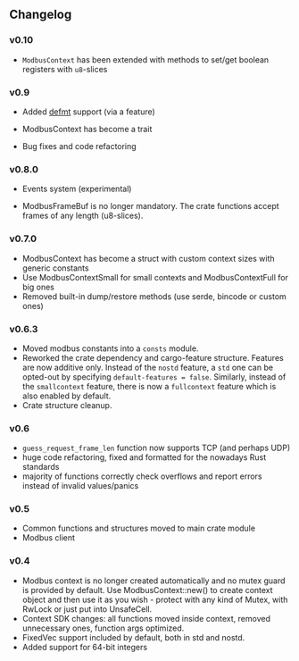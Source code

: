 ## Changelog

### v0.10

* `ModbusContext` has been extended with methods to set/get boolean registers
  with `u8`-slices

### v0.9

* Added [defmt](https://crates.io/crates/defmt) support (via a feature)

* ModbusContext has become a trait

* Bug fixes and code refactoring

### v0.8.0

* Events system (experimental)

* ModbusFrameBuf is no longer mandatory. The crate functions accept frames of
  any length (u8-slices).

### v0.7.0

* ModbusContext has become a struct with custom context sizes with generic
  constants
* Use ModbusContextSmall for small contexts and ModbusContextFull for big ones
* Removed built-in dump/restore methods (use serde, bincode or custom ones)

### v0.6.3

* Moved modbus constants into a `consts` module.
* Reworked the crate dependency and cargo-feature structure. Features are now
  additive only. Instead of the `nostd` feature, a `std` one can be opted-out
  by specifying `default-features = false`. Similarly, instead of the
  `smallcontext` feature, there is now a `fullcontext` feature which is also
  enabled by default.
* Crate structure cleanup.

### v0.6

* `guess_request_frame_len` function now supports TCP (and perhaps UDP)
* huge code refactoring, fixed and formatted for the nowadays Rust standards
* majority of functions correctly check overflows and report errors instead of
  invalid values/panics

### v0.5

* Common functions and structures moved to main crate module
* Modbus client

### v0.4

* Modbus context is no longer created automatically and no mutex guard is
  provided by default. Use ModbusContext::new() to create context object and
  then use it as you wish - protect with any kind of Mutex, with RwLock or just
  put into UnsafeCell.
* Context SDK changes: all functions moved inside context, removed unnecessary
  ones, function args optimized.
* FixedVec support included by default, both in std and nostd.
* Added support for 64-bit integers
